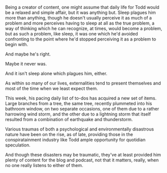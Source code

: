Being a creator of content, one might assume that daily life for Todd would be a relaxed and simple affair, but it was anything but. Sleep plagues him more than anything, though he doesn't usually perceive it as much of a problem and more perceives having to sleep at all as the true problem, a way of thinking which he can recognize, at times, would become a problem, but as such a problem, like sleep, it was one which he'd avoided confronting to the point where he'd stopped perceiving it as a problem to begin with.

And maybe he's right.

Maybe it never was.

And it isn't sleep alone which plagues him, either.

As within so many of our lives, externalities tend to present themselves and most of the time when we least expect them.

This week, his pacing daily list of to-dos has acquired a new set of items. Large branches from a tree, the same tree, recently plummeted into his bathroom window, on two separate occasions, one of them due to a rather harrowing wind storm, and the other due to a lightning storm that itself resulted from a combination of earthquake and thunderstorm.

Various traumas of both a psychological and environmentally disastrous nature have been on the rise, as of late, providing those in the conspiratainment industry like Todd ample opportunity for quotidian speculation.

And though these disasters may be traumatic, they've at least provided him plenty of content for the blog and podcast, not that it matters, really, when no one really listens to either of them.